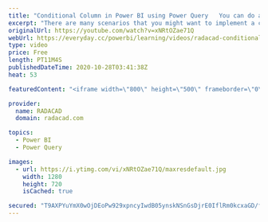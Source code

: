 ```yaml
---
title: "Conditional Column in Power BI using Power Query   You can do anything"
excerpt: "There are many scenarios that you might want to implement a conditional expression. When the conditional expression's logic is on a row-by-row basis, the best is doing it in Power Query rather than DAX (there are exceptions always), The Add Conditional Column in Power Query is a very helpful option,"
originalUrl: https://youtube.com/watch?v=xNRtOZae71Q
webUrl: https://everyday.cc/powerbi/learning/videos/radacad-conditional-column-in-power-bi-using-power-query-you-can-do-anything/
type: video
price: Free
length: PT11M4S
publishedDateTime: 2020-10-28T03:41:38Z
heat: 53

featuredContent: "<iframe width=\"800\" height=\"500\" frameborder=\"0\" src=\"https://www.youtube.com/embed/xNRtOZae71Q\" allow=\"accelerometer; autoplay; encrypted-media; gyroscope; picture-in-picture\" allowfullscreen></iframe>"

provider:
  name: RADACAD
  domain: radacad.com

topics:
  - Power BI
  - Power Query

images:
  - url: https://i.ytimg.com/vi/xNRtOZae71Q/maxresdefault.jpg
    width: 1280
    height: 720
    isCached: true

secured: "T9AXPYuYmX0wOjDEoPw929xpncyIwdB05ynskNSnGsDjrE0IflRm0kcxaGD/f33i92kujOiud1OyeLA5/4YD9mkvumY/cGJigm2grRz/87fdJorscpsphpwHz115JzhLzxXW941vwmYu0uHUV+K+AtH3eCL9xJeweVe7QQwTqluV0yH/a6z4vad0QJ5/4vt0clAY4rh4LlP7esmhQRHJF3mRIQLe2nl8mvdq69XOr0reWg083FgQF3xa3JPZnd6/CWkdJ1oBHwHgkQEyBf+mqiGd3RW38EStkbhy5WOs/mRGGlF9tgEgz6nBpJGmb56fB2BYovbPcerNzWlvRqu4VpnusNYTbIJcSVexh8C6gJLPCG6/ME798cm92sYnP2H98rGY7fv6ocsA4gI3Le7wwcEOUTvg9WEkArdvy57yCB4=;umqZI9MLVE9imqDbwh8gyg=="
---
```


